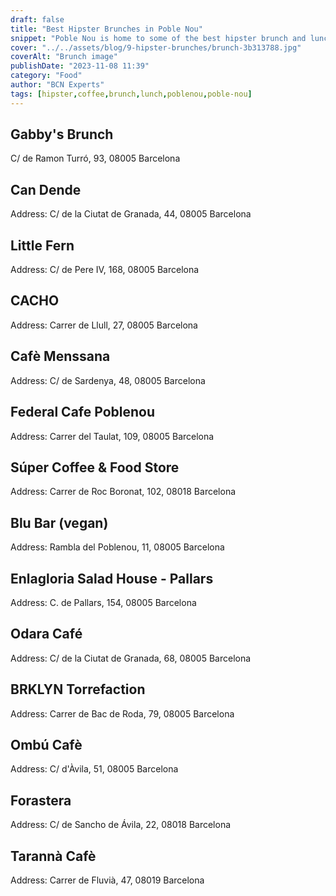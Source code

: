 ```yaml
---
draft: false
title: "Best Hipster Brunches in Poble Nou"
snippet: "Poble Nou is home to some of the best hipster brunch and lunch places in Barcelona. Here’s our ultimate list where you will be sure to find a brunch in Poblenou."
cover: "../../assets/blog/9-hipster-brunches/brunch-3b313788.jpg"
coverAlt: "Brunch image"
publishDate: "2023-11-08 11:39"
category: "Food"
author: "BCN Experts"
tags: [hipster,coffee,brunch,lunch,poblenou,poble-nou]
---
```


## Gabby's Brunch
C/ de Ramon Turró, 93, 08005 Barcelona

## Can Dende
Address: C/ de la Ciutat de Granada, 44, 08005 Barcelona

## Little Fern
Address: C/ de Pere IV, 168, 08005 Barcelona

## CACHO
Address: Carrer de Llull, 27, 08005 Barcelona

## Cafè Menssana
Address: C/ de Sardenya, 48, 08005 Barcelona

## Federal Cafe Poblenou
Address: Carrer del Taulat, 109, 08005 Barcelona

## Súper Coffee & Food Store
Address: Carrer de Roc Boronat, 102, 08018 Barcelona

## Blu Bar (vegan)
Address: Rambla del Poblenou, 11, 08005 Barcelona

## Enlagloria Salad House - Pallars
Address: C. de Pallars, 154, 08005 Barcelona

## Odara Café
Address: C/ de la Ciutat de Granada, 68, 08005 Barcelona

## BRKLYN Torrefaction
Address: Carrer de Bac de Roda, 79, 08005 Barcelona

## Ombú Cafè
Address: C/ d'Àvila, 51, 08005 Barcelona

## Forastera
Address: C/ de Sancho de Ávila, 22, 08018 Barcelona

## Tarannà Cafè
Address: Carrer de Fluvià, 47, 08019 Barcelona
